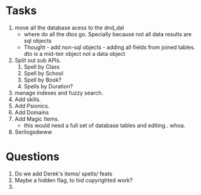 # Tasks

1. move all the database acess to the dnd_dal
    - where do all the dtos go.  Specially because not all data results are sql objects
    - Thought - add non-sql objects - adding all fields from joined tables. dto is a mid-teir object not a data object
2. Split out sub APIs.
    1. Spell by Class
    2. Spell by School
    3. Spell by Book?
    4. Spells by Duration?
2. manage indexes and fuzzy search.
3. Add skills.
4. Add Psionics.
5. Add Domains
6. Add Magic Items.
    - this would need a full set of database tables and editing.. whoa.
7. Serilogsdwww


# Questions

1. Do we add Derek's items/ spells/ feats
2. Maybe a hidden flag, to hid copyrighted work?
3. 